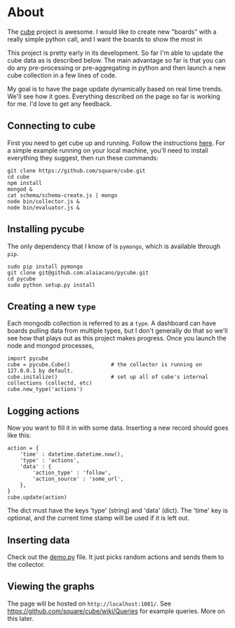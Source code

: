 # About

The [cube](https://github.com/square/cube/) project is awesome. I would like to create new "boards" with a really simple python call, and I want the boards to show the most in

This project is pretty early in its development. So far I'm able to update the cube data as is described below. The main advantage so far is that you can do any pre-processing or pre-aggregating in python and then launch a new cube collection in a few lines of code.

My goal is to have the page update dynamically based on real time trends. We'll see how it goes. Everything described on the page so far is working for me. I'd love to get any feedback.

## Connecting to cube

First you need to get cube up and running. Follow the instructions [here](https://github.com/square/cube/wiki). For a simple example running on your local machine, you'll need to install everything they suggest, then run these commands:

    git clone https://github.com/square/cube.git
    cd cube
    npm install
    mongod &
    cat schema/schema-create.js | mongo
    node bin/collector.js &
    node bin/evaluator.js &

## Installing pycube

The only dependency that I know of is `pymongo`, which is available through `pip`.

    sudo pip install pymongo
    git clone git@github.com:alaiacano/pycube.git
    cd pycube
    sudo python setup.py install

## Creating a new `type`

Each mongodb collection is referred to as a `type`. A dashboard can have boards pulling data from multiple types, but I don't generally do that so we'll see how that plays out as this project makes progress. Once you launch the node and mongod processes, 

    import pycube
    cube = pycube.Cube()             # the collector is running on 127.0.0.1 by default.
    cube.initalize()                 # set up all of cube's internal collections (collectd, etc)
    cube.new_type('actions')
    
## Logging actions

Now you want to fill it in with some data. Inserting a new record should goes like this:

    action = {
        'time' : datetime.datetime.now(),
        'type' : 'actions',
        'data' : {
            'action_type' : 'follow',
            'action_source' : 'some_url',
        },
    }
    cube.update(action)

The dict must have the keys 'type' (string) and 'data' (dict). The 'time' key is optional, and the current time stamp will be used if it is left out.

## Inserting data

Check out the [demo.py](https://github.com/alaiacano/pycube/blob/master/examples/demo.py) file. It just picks random actions and sends them to the collector.

## Viewing the graphs

The page will be hosted on `http://localhost:1081/`. See https://github.com/square/cube/wiki/Queries for example queries. More on this later.